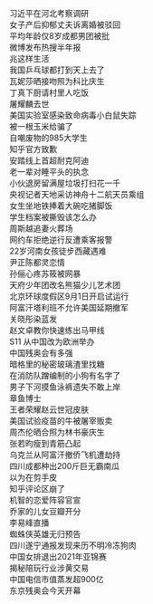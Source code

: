 习近平在河北考察调研  
女子产后抑郁丈夫诉离婚被驳回  
平均年龄仅8岁成都男团被批  
微博发布热搜半年报  
兆这样生活  
我国乒乓球都打到天上去了  
瓦妮莎晒接吻照为科比庆生  
丁真下厨请村里人吃饭  
屠耀麟去世  
美国实验室感染致命病毒小白鼠失踪  
被一根玉米给骗了  
自嘲废物的985大学生  
知乎官方致歉  
安踏线上首超耐克阿迪  
老一辈对睡平头的执念  
小伙退房留满屋垃圾打扫花一千  
央视记者天地采访神舟十二航天员乘组  
女生坐地铁捧着大碗吃猪脚饭  
学生档案被撕毁该怎么办  
周斯越追妻火葬场  
网约车拒绝逆行反遭乘客报警  
22岁河南女孩徒步西藏遇难  
尹正陈都灵恋情  
孙俪心疼苏筱被网暴  
天府少年团改名熊猫少儿艺术团  
北京环球度假区9月1日开启试运行  
阿富汗塔利班不允许美国延期撤军  
关晓彤染蓝发  
赵文卓教你快速练出马甲线  
S11 从中国改为欧洲举办  
中国残奥会有多强  
暗格里的秘密玻璃渣里找糖  
在消防队蹭编制的小狗有名字了  
男子下河摸鱼泳裤遗失不敢上岸  
章鱼博士  
王者荣耀赵云世冠皮肤  
美国试验疫苗的牛被屠宰贩卖  
周杰伦晒合照为林书豪庆生  
张若昀瘦到青筋凸起  
乌克兰从阿富汗撤侨飞机遭劫持  
四川成都种出200斤巨无霸南瓜  
以为在剪手皮  
知乎评论区崩了  
机智的恋爱阵容官宣  
乔家的儿女豆瓣开分  
李易峰直播  
蜘蛛侠英雄无归预告  
四川遂宁通报发现来历不明冷冻狗肉  
中国女排退出2021年亚锦赛  
揭秘陪玩行业涉黄交易  
中国电信市值蒸发超900亿  
东京残奥会今天开幕  
